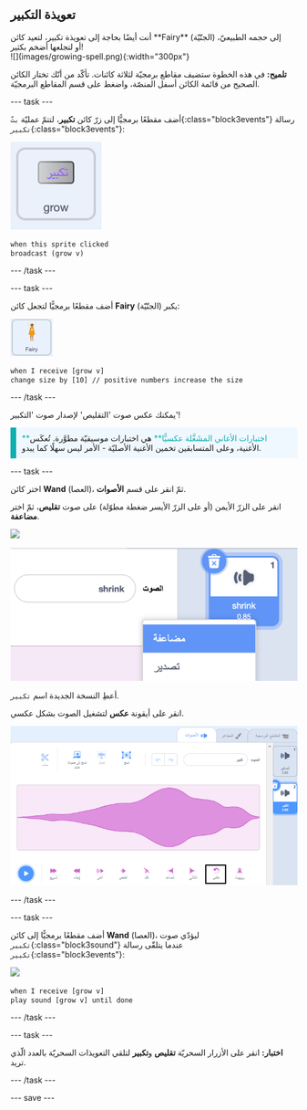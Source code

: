 ## تعويذة التكبير

<div style="display: flex; flex-wrap: wrap">
<div style="flex-basis: 200px; flex-grow: 1; margin-right: 15px;">
أنت أيضًا بحاجة إلى تعويذة تكبير، لتعيد كائن **Fairy** (الجنّيّة) إلى حجمه الطبيعيّ، أو لتجلعها أضخم بكثير!
</div>
<div>
![](images/growing-spell.png){:width="300px"}
</div>
</div>

**تلميح:** في هذه الخطوة ستضيف مقاطع برمجيّة لثلاثة كائنات. تأكّد من أنّك تختار الكائن الصحيح من قائمة الكائن أسفل المنصّة، واضغط على قسم المقاطع البرمجيّة.

--- task ---

أضف مقطعًا برمجيًّا إلى زرّ كائن **تكبير**، لتتمّ عمليّة `بثّ`{:class="block3events"} رسالة `تكبير`{:class="block3events"}:

![](images/grow-icon.png)

```blocks3
when this sprite clicked
broadcast (grow v)
```

--- /task ---

--- task ---

أضف مقطعًا برمجيًّا لتجعل كائن **Fairy** (الجنّيّة) يكبر:

![](images/fairy-icon.png)

```blocks3
when I receive [grow v]
change size by [10] // positive numbers increase the size
```

--- /task ---

يمكنك عكس صوت 'التقليص' لإصدار صوت 'التكبير'!

<p style="border-left: solid; border-width:10px; border-color: #0faeb0; background-color: aliceblue; padding: 10px;">
<span style="color: #0faeb0">**اختبارات الأغاني المشَغَّلة عكسيًّا**</span> هي اختبارات موسيقيّة مطوَّرة. تُعكَس الأغنية، وعلى المتسابقين تخمين الأغنية الأصليّة - الأمر ليس سهلًا كما يبدو. 
</p>

--- task ---

اختر كائن **Wand** (العصا)، ثمّ انقر على قسم **الأصوات**.

انقر على الزرّ الأيمن (أو على الزرّ الأيسر ضغطة مطوّلة) على صوت **تقليص**، ثمّ اختر **مضاعفة**.

![](images/wand-icon.png)

![صوت التقليص، مع القائمة المنبثقة الّتي تظهر خيار "مضاعفة".](images/duplicate-sound.png)

أعطِ النسخة الجديدة اسم `تكبير`.

انقر على أيقونة **عكس** لتشغيل الصوت بشكل عكسي.

![صوت التكبير، مع أيقونة العكس المؤشَّرة.](images/reverse-sound.png)

--- /task ---

--- task ---

أضف مقطعًا برمجيًّا إلى كائن **Wand** (العصا)، ليؤدّي صوت `تكبير`{:class="block3sound"} عندما يتلقّى رسالة `تكبير`{:class="block3events"}:

![](images/wand-icon.png)

```blocks3
when I receive [grow v]
play sound [grow v] until done
```

--- /task ---

--- task ---

**اختبار:** انقر على الأزرار السحريّة **تقليص** و**تكبير** لتلقي التعويذات السحريّة بالعدد الّذي تريد.

--- /task ---

--- save ---

